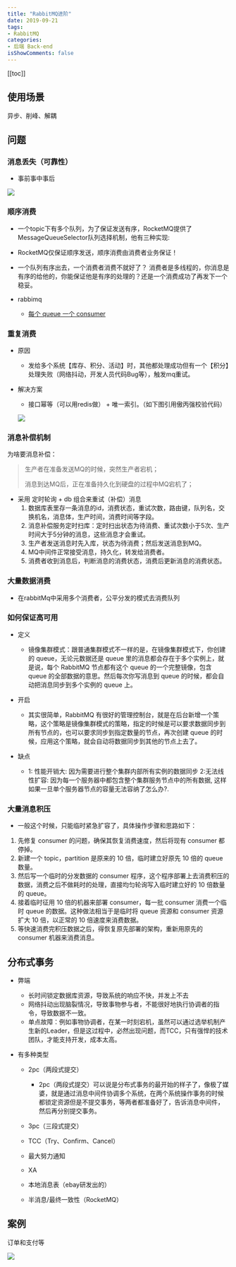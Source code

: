 ```yaml
---
title: "RabbitMQ进阶"
date: 2019-09-21
tags: 
- RabbitMQ
categories:
- 后端 Back-end
isShowComments: false
---
```


<Boxx/>

[[toc]]

## 使用场景

异步、削峰、解耦

## 问题

### 消息丢失（可靠性）

- 事前事中事后

![](/znote/img/backend/rabbitmq/mq001.png)

### 顺序消费

- 一个topic下有多个队列，为了保证发送有序，RocketMQ提供了MessageQueueSelector队列选择机制，他有三种实现:
- RocketMQ仅保证顺序发送，顺序消费由消费者业务保证！

- 一个队列有序出去，一个消费者消费不就好了？
	消费者是多线程的，你消息是有序的给他的，你能保证他是有序的处理的？还是一个消费成功了再发下一个稳妥。

- rabbimq

	- [ 每个 queue 一个 consumer ](https://www.hudi.tech/2019/04/08/%E6%8A%80%E8%83%BD%E7%AF%87/%E6%B6%88%E6%81%AF%E9%98%9F%E5%88%97/%E5%A6%82%E4%BD%95%E4%BF%9D%E8%AF%81%E4%BF%A1%E6%81%AF%E7%9A%84%E9%A1%BA%E5%BA%8F%E6%80%A7%EF%BC%9F/)

### 重复消费

- 原因

	- 发给多个系统【库存、积分、活动】时，其他都处理成功但有一个【积分】处理失败（网络抖动，开发人员代码Bug等），触发mq重试。

- 解决方案

	- 接口幂等（可以用redis做） + 唯一索引。（如下图引用傲丙强校验代码）
	
	![](/znote/img/backend/rabbitmq/mq002.png)

### 消息补偿机制

为啥要消息补偿：

> 生产者在准备发送MQ的时候，突然生产者宕机；
>
> 消息到达MQ后，正在准备持久化到硬盘的过程中MQ宕机了；

- 采用 定时轮询 + db 组合来重试（补偿）消息
  1. 数据库表里存一条消息的id，消费状态，重试次数，路由键，队列名，交换机名，消息体，生产时间，消费时间等字段。
  2. 消息补偿服务定时扫库：定时扫出状态为待消费、重试次数小于5次、生产时间大于5分钟的消息，这些消息才会重试。
  3. 生产者发送消息时先入库，状态为待消费；然后发送消息到MQ。
  4. MQ中间件正常接受消息，持久化，转发给消费者。
  5. 消费者收到消息后，判断消息的消费状态，消费后更新消息的消费状态。

### 大量数据消费

- 在rabbitMq中采用多个消费者，公平分发的模式去消费队列

### 如何保证高可用

- 定义

	- 镜像集群模式：跟普通集群模式不一样的是，在镜像集群模式下，你创建的 queue，无论元数据还是 queue 里的消息都会存在于多个实例上，就是说，每个 RabbitMQ 节点都有这个 queue 的一个完整镜像，包含 queue 的全部数据的意思。然后每次你写消息到 queue 的时候，都会自动把消息同步到多个实例的 queue 上。

- 开启

	- 其实很简单，RabbitMQ 有很好的管理控制台，就是在后台新增一个策略，这个策略是镜像集群模式的策略，指定的时候是可以要求数据同步到所有节点的，也可以要求同步到指定数量的节点，再次创建 queue 的时候，应用这个策略，就会自动将数据同步到其他的节点上去了。

- 缺点

	- 1: 性能开销大: 因为需要进行整个集群内部所有实例的数据同步
2:无法线性扩容: 因为每一个服务器中都包含整个集群服务节点中的所有数据, 这样如果一旦单个服务器节点的容量无法容纳了怎么办?.

### 大量消息积压

- 一般这个时候，只能临时紧急扩容了，具体操作步骤和思路如下：

1. 先修复 consumer 的问题，确保其恢复消费速度，然后将现有 consumer 都停掉。
2. 新建一个 topic，partition 是原来的 10 倍，临时建立好原先 10 倍的 queue 数量。
3. 然后写一个临时的分发数据的 consumer 程序，这个程序部署上去消费积压的数据，消费之后不做耗时的处理，直接均匀轮询写入临时建立好的 10 倍数量的 queue。
4. 接着临时征用 10 倍的机器来部署 consumer，每一批 consumer 消费一个临时 queue 的数据。这种做法相当于是临时将 queue 资源和 consumer 资源扩大 10 倍，以正常的 10 倍速度来消费数据。
5. 等快速消费完积压数据之后，得恢复原先部署的架构，重新用原先的 consumer 机器来消费消息。

## 分布式事务

- 弊端

  - 长时间锁定数据库资源，导致系统的响应不快，并发上不去
  - 网络抖动出现脑裂情况，导致事物参与者，不能很好地执行协调者的指令，导致数据不一致。
  - 单点故障：例如事物协调者，在某一时刻宕机，虽然可以通过选举机制产生新的Leader，但是这过程中，必然出现问题，而TCC，只有强悍的技术团队，才能支持开发，成本太高。

- 有多种类型

  - 2pc（两段式提交）

    - 2pc（两段式提交）可以说是分布式事务的最开始的样子了，像极了媒婆，就是通过消息中间件协调多个系统，在两个系统操作事务的时候都锁定资源但是不提交事务，等两者都准备好了，告诉消息中间件，然后再分别提交事务。

  - 3pc（三段式提交）
  - TCC（Try、Confirm、Cancel）
  - 最大努力通知
  - XA
  - 本地消息表（ebay研发出的）
  - 半消息/最终一致性（RocketMQ）

## 案例

订单和支付等

![](/znote/img/backend/rabbitmq/mq003.png)
